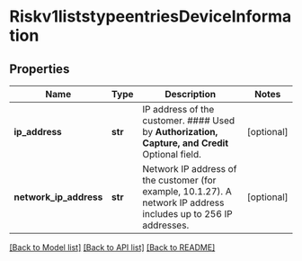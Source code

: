 # Riskv1liststypeentriesDeviceInformation

## Properties
Name | Type | Description | Notes
------------ | ------------- | ------------- | -------------
**ip_address** | **str** | IP address of the customer.  #### Used by **Authorization, Capture, and Credit** Optional field.  | [optional] 
**network_ip_address** | **str** | Network IP address of the customer (for example, 10.1.27). A network IP address includes up to 256 IP addresses.  | [optional] 

[[Back to Model list]](../README.md#documentation-for-models) [[Back to API list]](../README.md#documentation-for-api-endpoints) [[Back to README]](../README.md)


